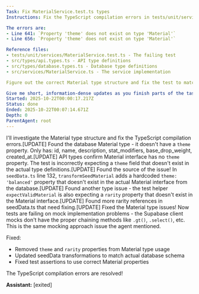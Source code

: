 ```yaml
---
Task: Fix MaterialService.test.ts types
Instructions: Fix the TypeScript compilation errors in tests/unit/services/MaterialService.test.ts

The errors are:
- Line 641: `Property 'theme' does not exist on type 'Material'`
- Line 656: `Property 'theme' does not exist on type 'Material'`

Reference files:
- tests/unit/services/MaterialService.test.ts - The failing test
- src/types/api.types.ts - API type definitions
- src/types/database.types.ts - Database type definitions
- src/services/MaterialService.ts - The service implementation

Figure out the correct Material type structure and fix the test to match actual type definitions.

Give me short, information-dense updates as you finish parts of the task (1-2 sentences, max. Incomplete sentences are fine). Only give these updates if you have important information to share. Prepend updates with: [UPDATE]
Started: 2025-10-22T00:00:17.217Z
Status: done
Ended: 2025-10-22T00:07:14.671Z
Depth: 0
ParentAgent: root
---
```


I'll investigate the Material type structure and fix the TypeScript compilation errors.[UPDATE] Found the database Material type - it doesn't have a `theme` property. Only has: id, name, description, stat_modifiers, base_drop_weight, created_at.[UPDATE] API types confirm Material interface has no `theme` property. The test is incorrectly expecting a `theme` field that doesn't exist in the actual type definitions.[UPDATE] Found the source of the issue! In `seedData.ts` line 132, `transformSeedMaterial` adds a hardcoded `theme: 'balanced'` property that doesn't exist in the actual Material interface from the database.[UPDATE] Found another type issue - the test helper `expectValidMaterial` is also expecting a `rarity` property that doesn't exist in the Material interface.[UPDATE] Found more rarity references in seedData.ts that need fixing.[UPDATE] Fixed the Material type issues! Now tests are failing on mock implementation problems - the Supabase client mocks don't have the proper chaining methods like `.gt()`, `.select()`, etc. This is the same mocking approach issue the agent mentioned.

Fixed:
- Removed `theme` and `rarity` properties from Material type usage
- Updated seedData transformations to match actual database schema
- Fixed test assertions to use correct Material properties

The TypeScript compilation errors are resolved!

**Assistant:** [exited]
